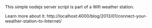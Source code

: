 This simple nodejs server script is part of a Wifi weather station.

Learn more about it: http://localhost:4000/blog/2013/01/connect-your-weather-station-to-Internet/